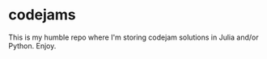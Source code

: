# codejams
This is my humble repo where I'm storing codejam solutions in Julia and/or Python.  Enjoy.
